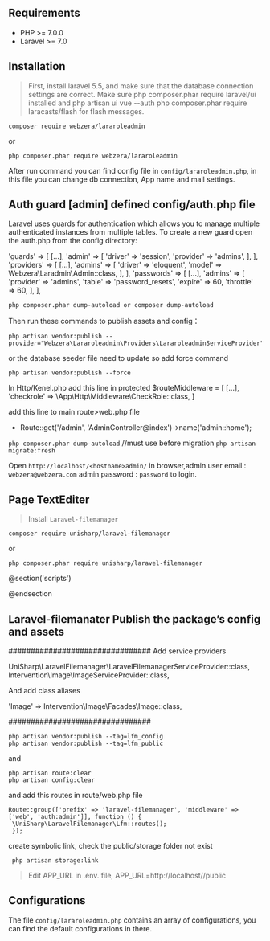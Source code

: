 Requirements
------------
 - PHP >= 7.0.0
 - Laravel >= 7.0

Installation
------------

> First, install laravel 5.5, and make sure that the database connection settings are correct.
> Make sure php composer.phar require laravel/ui installed
> and php artisan ui vue --auth
> php composer.phar require laracasts/flash for flash messages.

```
composer require webzera/lararoleadmin
```
or
```
php composer.phar require webzera/lararoleadmin
```
After run command you can find config file in `config/lararoleadmin.php`, in this file you can change db connection, App name and mail settings.

Auth guard [admin] defined config/auth.php file
-----------------------------------------------
Laravel uses guards for authentication which allows you to manage multiple authenticated instances from multiple tables. To create a new guard open the auth.php from the config directory:

'guards' => [
	[...],
	'admin' => [
            'driver' => 'session',
            'provider' => 'admins',
        ],
],
'providers' => [
	[...],
	'admins' => [
            'driver' => 'eloquent',
            'model' => Webzera\Laradmin\Admin::class,
        ],
],
'passwords' => [
        [...],
        'admins' => [
            'provider' => 'admins',
            'table' => 'password_resets',
            'expire' => 60,
            'throttle' => 60,
        ],
    ],

```
php composer.phar dump-autoload or composer dump-autoload
``` 

Then run these commands to publish assets and config：

```
php artisan vendor:publish --provider="Webzera\Lararoleadmin\Providers\LararoleadminServiceProvider"
```
or the database seeder file need to update so add force command
```
php artisan vendor:publish --force
```

In Http/Kenel.php add this line in
protected $routeMiddleware = [
	[...],
	'checkrole' => \App\Http\Middleware\CheckRole::class,
]

add this line to main route>web.php file

- Route::get('/admin', 'AdminController@index')->name('admin::home');

```php composer.phar dump-autoload``` //must use before migration
```php artisan migrate:fresh```


Open `http://localhost/<hostname>admin/` in browser,admin user email : `webzera@webzera.com`
admin password : `password` to login.


Page TextEditer
---------------
> Install ``` Laravel-filemanager ```
```
composer require unisharp/laravel-filemanager
```
or
```
php composer.phar require unisharp/laravel-filemanager
```

@section('scripts')
<script src="https://cdn.ckeditor.com/4.11.4/standard/ckeditor.js"></script>
<script>
var options = {
  // filebrowserImageBrowseUrl: '/laravel-filemanager?type=Images',
  filebrowserImageBrowseUrl: '/ruddra/public/laravel-filemanager?type=Images',
  filebrowserImageUploadUrl: '/ruddra/public/laravel-filemanager/upload?type=Images&_token={{csrf_field() }}',
  // filebrowserBrowseUrl: '/ruddra/public/laravel-filemanager?type=Files',
  // filebrowserUploadUrl: '/ruddra/public/laravel-filemanager/upload?type=Files&_token={{csrf_field() }}'
};
CKEDITOR.replace('page_content', options);
</script>
@endsection

Laravel-filemanater Publish the package’s config and assets
-----------------------------------------------------------

################################
Add service providers

 UniSharp\LaravelFilemanager\LaravelFilemanagerServiceProvider::class,
 Intervention\Image\ImageServiceProvider::class,

And add class aliases

 'Image' => Intervention\Image\Facades\Image::class,


################################

```
php artisan vendor:publish --tag=lfm_config
php artisan vendor:publish --tag=lfm_public
```
and
```
php artisan route:clear
php artisan config:clear
```
and add this routes in route/web.php file

```
Route::group(['prefix' => 'laravel-filemanager', 'middleware' => ['web', 'auth:admin']], function () {
 \UniSharp\LaravelFilemanager\Lfm::routes();
 });
 ```

create symbolic link, check the public/storage folder not exist

```
 php artisan storage:link
```
> Edit APP_URL in .env. file, APP_URL=http://localhost/<hostname>/public

Configurations
--------------
The file `config/lararoleadmin.php` contains an array of configurations, you can find the default configurations in there.
